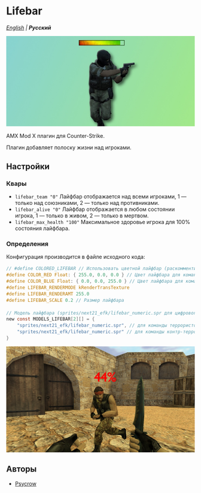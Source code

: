 # Lifebar

_[English](README.md) | **Русский**_

![Lifebar](images/lifebar.jpg)

AMX Mod X плагин для Counter-Strike.

Плагин добавляет полоску жизни над игроками.

## Настройки
### Квары
- ```lifebar_team "0"``` Лайфбар отображается над всеми игроками, 1 — только над союзниками, 2 — только над противниками.
- ```lifebar_alive "0"``` Лайфбар отображается в любом состоянии игрока, 1 — только в живом, 2 — только в мертвом.
- ```lifebar_max_health "100"``` Максимальное здоровье игрока для 100% состояния лайфбара.

### Определения
Конфигурация производится в файле исходного кода:
```c
// #define COLORED_LIFEBAR // Использовать цветной лайфбар (раскомментировать для поддержки цветов)
#define COLOR_RED Float: { 255.0, 0.0, 0.0 } // Цвет лайфбара для команды террористов
#define COLOR_BLUE Float: { 0.0, 0.0, 255.0 } // Цвет лайфбара для команды контр-террористов
#define LIFEBAR_RENDERMODE kRenderTransTexture
#define LIFEBAR_RENDERAMT 255.0
#define LIFEBAR_SCALE 0.2 // Размер лайфбара

// Модель лайфбара (sprites/next21_efk/lifebar_numeric.spr для цифрового)
new const MODELS_LIFEBAR[2][] = {
	"sprites/next21_efk/lifebar_numeric.spr", // для команды террористов
	"sprites/next21_efk/lifebar_numeric.spr" // для команды контр-террористов
}
```

![Lifebar](images/lifebar2.jpg)

## Авторы
- [Psycrow](https://github.com/Psycrow101)
